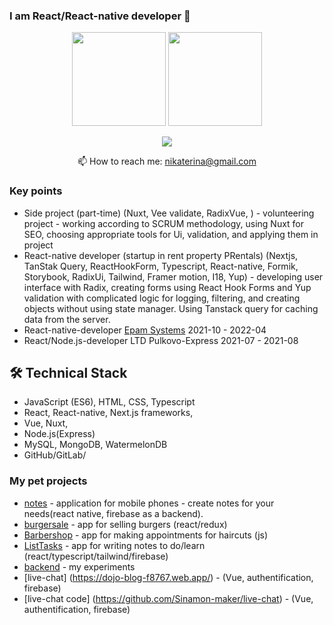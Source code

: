 ### I am React/React-native developer 👋

<!--
**Sinamon-maker/Sinamon-maker** is a ✨ _special_ ✨ repository because its `README.md` (this file) appears on your GitHub profile.
Here are some ideas to get you started:

- 🔭 I’m currently working on ...
- 🌱 I’m currently learning ...
- 👯 I’m looking to collaborate on ...
- 🤔 I’m looking for help with ...
- 💬 Ask me about ...
- 📫 How to reach me: ...
- 😄 Pronouns: ...
- ⚡ Fun fact: ...
-->

<p align='center'>
   <a href="https://github-readme-stats.vercel.app/api?username=Sinamon-maker&show_icons=true&count_private=true"><img
           height=150
           src="https://github-readme-stats.vercel.app/api?username=Sinamon-maker&show_icons=true&count_private=true"/></a>
   <a href="https://github.com/Sinamon-maker/github-readme-stats"><img height=150
                                                                  src="https://github-readme-stats.vercel.app/api/top-langs/?username=Sinamon-maker&layout=compact"/></a>
</p>

<p align='center'>
   <a href="https://www.linkedin.com/in/ekaterina-nikolaeva-54050a8b/">
       <img src="https://img.shields.io/badge/linkedin-%230077B5.svg?&style=for-the-badge&logo=linkedin&logoColor=white"/>
   </a>
   
<p align='center'>
   📫 How to reach me: <a href='mailto:nikaterina@gmail.com'>nikaterina@gmail.com</a>
</p>


### Key points
* Side project (part-time) (Nuxt, Vee validate, RadixVue, ) - volunteering project - working according to SCRUM methodology, using Nuxt for SEO, choosing appropriate tools for Ui, validation, and applying them in project
*  React-native developer (startup in rent property PRentals) (Nextjs, TanStak Query, ReactHookForm, Typescript, React-native, Formik, Storybook, RadixUi, Tailwind, Framer motion, I18, Yup) -
  developing user interface with Radix, creating forms using React Hook Forms and Yup validation with complicated logic for logging, filtering, and creating objects without using state manager. Using Tanstack query for 
  caching data from the server. 
*   React-native-developer [Epam Systems](https://www.linkedin.com/company/epam-systems/) 2021-10 - 2022-04
*   React/Node.js-developer LTD Pulkovo-Express 2021-07 - 2021-08 

## 🛠 Technical Stack
*   JavaScript (ES6), HTML, CSS, Typescript
*   React, React-native, Next.js frameworks,
*   Vue, Nuxt,
*   Node.js(Express)
*   MySQL, MongoDB, WatermelonDB
*   GitHub/GitLab/

### My pet projects

*   [notes]([https://github.com/Sinamon-maker/sale](https://github.com/Sinamon-maker/bookmark)) - application for mobile phones - create notes for your needs(react native, firebase as a backend).
*   [burgersale](https://github.com/Sinamon-maker/burgersale) - app for selling burgers (react/redux) 
*   [Barbershop](https://github.com/Sinamon-maker/Barbershop) - app for making appointments for haircuts (js)
*   [ListTasks](https://github.com/Sinamon-maker/todotypescript) - app for writing notes to do/learn (react/typescript/tailwind/firebase)
*   [backend](https://github.com/Sinamon-maker/nodetraining) - my experiments
*   [live-chat] (https://dojo-blog-f8767.web.app/) - (Vue, authentification, firebase)
*   [live-chat code] (https://github.com/Sinamon-maker/live-chat) - (Vue, authentification, firebase)


